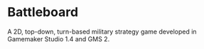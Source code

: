 # Battleboard

A 2D, top-down, turn-based military strategy game developed in Gamemaker Studio 1.4 and GMS 2.
